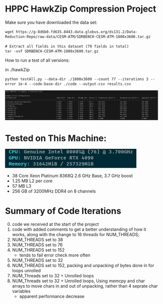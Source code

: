# HPPC HawkZip Compression Project
Make sure you have downloaded the data set:
```
wget https://g-8d6b0.fd635.8443.data.globus.org/ds131.2/Data-Reduction-Repo/raw-data/CESM-ATM/SDRBENCH-CESM-ATM-1800x3600.tar.gz

# Extract all fields in this dataset (79 fields in total)
tar -xvf SDRBENCH-CESM-ATM-1800x3600.tar.gz
```

How to run a test of all versions:

in ./hawkZip

```
python testAll.py --data-dir ./1800x3600 --count 77 --iterations 3 --error 1e-4 --code-base-dir ./code --output-csv results.csv
```
![The output of a recent multi version test](./screenshots/test1.png)

# Tested on This Machine:
![test machine specs](./screenshots/machineInfo.png)
- 38 Core Xeon Platinum 8368Q 2.6 GHz Base, 3.7 GHz boost
- 1.25 MB L2 per core
- 57 MB L3
- 256 GB of 3200MHz DDR4 on 8 channels

# Summary of Code Iterations
0. code we received at the start of the project
1. code with added comments to get a better understanding of how it works, along with the change to 16 threads for NUM_THREADS;
2. NUM_THREADS set to 38
3. NUM_THREADS set to 76
4. NUM_THREADS set to 152
    - tends to fail error check more often
5. NUM_THREADS set to 32
6. NUM_THREADS set to 152, packing and unpacking of bytes done in for loops unrolled
7. NUM_Threads set to 32 + Unrolled loops 
8. NUM_Threads set to 32 + Unrolled loops, Using memcpy and char arrays to move chars in and out of unpacking, rather than 4 seprate char variables
    - apparent performance decrease

